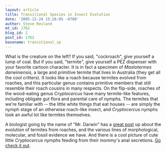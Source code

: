 ```yaml
---
layout: article
title: Transitional Species in Insect Evolution
date: '2005-12-24 15:26:05 -0700'
author: Steve Reuland
mt_id: 1762
blog_id: 2
post_id: 1762
basename: transitional_sp
---
```

<img src="http://tolweb.org/tree/ToLimages/Mastotermes_darwiniensis.jpg" alt="" style="float:left;" />

What is the creature on the left?  If you said, "cockroach", give yourself a lump of coal.  But if you said, "termite", give yourself a PEZ dispenser with your favorite cartoon character.  It is in fact a specimen of _Mastotermes darwiniensis_, a large and primitive termite that lives in Australia (they get all the cool critters).  It looks like a roach because termites evolved from roaches, and this particular genus contains primitive members that still resemble their roach cousins in many respects.  On the flip-side, roaches of the wood-eating genus _Cryptocercus_ have many termite-like features, including obligate gut flora and parental care of nymphs.  The termites that we're familiar with -- the little white things that eat houses -- are simply the nymph stage of an otherwise roach-like insect, and _Cryptocercus_ nymphs look an awful lot like termites themselves.  

A biologist going by the name of "Mr. Darwin" has a [great post](http://darwinblog.blogspot.com/2005/12/transitional-species-in-insect_24.html) up about the evolution of termites from roaches, and the various lines of morphological, molecular, and fossil evidence we have.  And there is a cool picture of cute little _Cryptocercus_ nymphs feeding from their mommy's anal secretions.  [Go check it out](http://darwinblog.blogspot.com/2005/12/transitional-species-in-insect_24.html).
